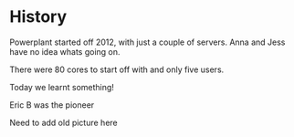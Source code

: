 # History 

Powerplant started off 2012, with just a couple of servers. Anna and Jess have no idea whats going on.

There were 80 cores to start off with and only five users.

Today we learnt something!

Eric B was the pioneer

Need to add old picture here
